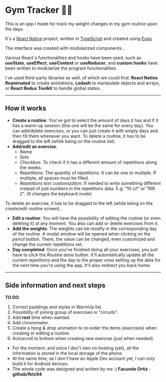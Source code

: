 # Gym Tracker 🏋️‍♀️

This is an app I made for track my weight changes in my gym routine upon the days.

It´s a [React Native](https://reactnative.dev/) project, written in [TypeScript](https://typescript.org) and created using [Expo](https://expo.dev).

The interface was created with modularized components...

Various React´s functionalities and hooks have been used, such as **useState**, **useEffect**, **useContext** or **useReducer**, and **custom hooks** have been written to modularize the program functionalities.

I´ve used third-party libraries as well, of which we could find: **React Native Reanimated** to create animations, **Lodash** to manipulate objects and arrays, or **React Redux Toolkit** to handle global states.

---

## How it works

- **Create a routine**: You've got to select the amount of days it has and if it has a warm-up session (this one will be the same for every day). You can add/delete exercises, or you can just create it with empty days and then fill them whenever you want.
  To delete a routine, it has to be dragged to the left (while being on the routine list).
- **Add/edit an exercise**:
  - _Name_
  - _Sets_
  - _Checkbox_: To check if it has a different amount of repetitions along the weeks.
  - _Repetitions_: The quantity of repetitions. It can be one or multiple. If multiple, all spaces must be filled.
  - _Repetitions text customization_: If needed to write something different instead of just numbers in the repetitions data. E.g: "10 c/l" or "RIR 2". (It changes the keyboard mode)

To delete an exercise, it has to be dragged to the left (while being on the create/edit routine screen).

- **Edit a routine**: You will have the possibility of editing the routine (or even deleting it) at any moment. You also can add or delete exercises from it.
- **Add the weights**: The weights can be modify in the corresponding day of the routine. A modal window will be opened when clicking on the _pencil_ button. There, the value can be changed, even customized and change the current repetitions set.
- **Day completed**: Once you've finished doing all your exercises, you just have to click the _Routine done_ button. It'll automatically update all the current repetitions and the day to the proper ones setting up the data for the next time you're using the app. It'll also redirect you back home.

---

## Side information and next steps

**TO DO**:

1. Correct paddings and styles in WarmUp list.
2. Possibility of joining group of exercises in "circuits".
3. Add **rest** time when wanted.
4. Add chronometer.
5. Create a _hang & drop_ animation to re-order the items (exercises) when creating or editing a routine.
6. Autoscroll to bottom when creating new exercise (just when needed).

- For the moment, and since I don't own no hosting (yet), all the information is stored in the local storage of the phone.
- At the same time, as I don't have an Apple Dev account yet, I can only build it for Android devices.
- The whole code was designed and written by me :)
  **Facundo Ortiz** - **github/fktz94**
